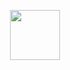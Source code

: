 
<p align="center">
  <img height="80px" src="https://bestanimations.com/Computers/funny-computer-animated-gif-29.gif"> </img>
</p>
<!-- <p align="center">
  ZeppOS Developer Ecosystems Engineer and 3rd Year CS Student @ UC Irvine
</p>



You can catch me developing web-applications or studying. I'm very passionate in front-end development, game design, and UI/UX design! I enjoy working out, gaming, muay thai, and **COOKING**! 🤤

Fun Fact: I was the top 48 Bomb King in Paladins during Beta

📃 [Resume](https://siravent.github.io/resume.pdf)!




**sirAvent/sirAvent** is a ✨ _special_ ✨ repository because its `README.md` (this file) appears on your GitHub profile.

Here are some ideas to get you started:

- 🔭 I’m currently working on ...
- 🌱 I’m currently learning ...
- 👯 I’m looking to collaborate on ...
- 🤔 I’m looking for help with ...
- 💬 Ask me about ...
- 📫 How to reach me: ...
- 😄 Pronouns: ...
- ⚡ Fun fact: ...
-->
